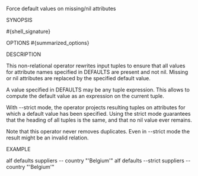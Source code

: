 
Force default values on missing/nil attributes

SYNOPSIS

  #{shell_signature}

OPTIONS
#{summarized_options}

DESCRIPTION

This non-relational operator rewrites input tuples to ensure that all 
values for attribute names specified in DEFAULTS are present and not nil. 
Missing or nil attributes are replaced by the specified default value.

A value specified in DEFAULTS may be any tuple expression. This allows to 
compute the default value as an expression on the current tuple.

With --strict mode, the operator projects resulting tuples on attributes 
for which a default value has been specified. Using the strict mode 
guarantees that the heading of all tuples is the same, and that no nil 
value ever remains. 

Note that this operator never removes duplicates. Even in --strict mode 
the result might be an invalid relation. 

EXAMPLE

  alf defaults suppliers -- country "'Belgium'"
  alf defaults --strict suppliers -- country "'Belgium'"

